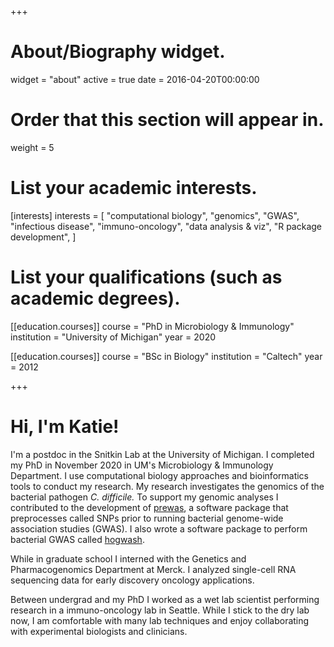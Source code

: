+++
# About/Biography widget.
widget = "about"
active = true
date = 2016-04-20T00:00:00

# Order that this section will appear in.
weight = 5

# List your academic interests.
[interests]
  interests = [
    "computational biology",
    "genomics",
    "GWAS",
    "infectious disease", 
    "immuno-oncology",
    "data analysis & viz",
    "R package development", 
  ]

# List your qualifications (such as academic degrees).
[[education.courses]]
  course = "PhD in Microbiology & Immunology"
  institution = "University of Michigan"
  year = 2020

[[education.courses]]
  course = "BSc in Biology"
  institution = "Caltech"
  year = 2012
 
+++

# Hi, I'm Katie!

I'm a postdoc in the Snitkin Lab at the University of Michigan. I completed my PhD in November 2020 in UM's Microbiology & Immunology Department. I use computational biology approaches and bioinformatics tools to conduct my research. My  research investigates the genomics of the bacterial pathogen *C. difficile.* To support my genomic analyses I contributed to the development of [prewas](https://github.com/Snitkin-Lab-Umich/prewas), a software package that preprocesses called SNPs prior to running bacterial genome-wide association studies (GWAS). I also wrote a software package to perform bacterial GWAS called [hogwash](https://github.com/katiesaund/hogwash). 

While in graduate school I interned with the Genetics and Pharmacogenomics Department at Merck. I analyzed single-cell RNA sequencing data for early discovery oncology applications. 

Between undergrad and my PhD I worked as a wet lab scientist performing research in a immuno-oncology lab in Seattle. While I stick to the dry lab now, I am comfortable with many lab techniques and enjoy collaborating with experimental biologists and clinicians. 


